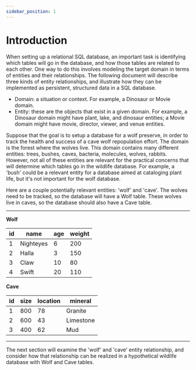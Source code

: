 ```yaml
---
sidebar_position: 1
---
```


# Introduction

When setting up a relational SQL database, an important task is identifying which tables will go in the database, and how those tables are related to each other. One way to do this involves modeling the target domain in terms of entities and their relationships. The following document will describe three kinds of entity relationships, and illustrate how they can be implemented as persistent, structured data in a SQL database.  

- Domain: a situation or context. For example, a Dinosaur or Movie domain.        
- Entity: these are the objects that exist in a given domain. For example, a Dinosaur domain might have plant, lake, and dinosaur entities; a Movie domain might have movie, director, viewer, and venue entities.

Suppose that the goal is to setup a database for a wolf preserve, in order to track the health and success of a cave wolf repopulation effort. The domain is the forest where the wolves live. This domain contains many different entities: trees, bushes, caves, bacteria, molecules, wolves, rabbits. However, not all of these entities are relevant for the practical concerns that will determine which tables go in the wildlife database. For example, a 'bush' could be a relevant entity for a database aimed at cataloging plant life, but it's not important for the wolf database.

Here are a couple potentially relevant entities: 'wolf' and 'cave'. The wolves need to be tracked, so the database will have a Wolf table. These wolves live in caves, so the database should also have a Cave table. 

---

**Wolf**

| id | name      | age | weight |
|----|-----------|-----|--------|
| 1  | Nighteyes | 6   | 200    |
| 2  | Halla     | 3   | 150    |
| 3  | Claw      | 10  | 80     |
| 4  | Swift     | 20  | 110    |

**Cave**

| id | size      | location | mineral   |
|----|-----------|----------|-----------|
| 1  | 800       | 78       | Granite   |
| 2  | 600       | 43       | Limestone |
| 3  | 400       | 62       | Mud       |

---

The next section will examine the 'wolf' and 'cave' entity relationship, and consider how that relationship can be realized in a hypothetical wildlife database with Wolf and Cave tables.  
